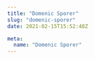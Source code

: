 ```yaml
---
title: "Domenic Sporer"
slug: "domenic-sporer"
date: 2021-02-15T15:52:48Z

meta:
  name: "Domenic Sporer"
---
```


